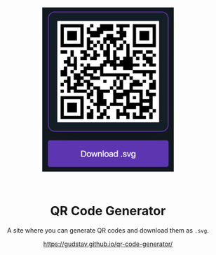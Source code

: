 <br>

<p align="center">
  <a href="https://gudstav.github.io/qr-code-generator/">
    <img src=".github/qr-code.png" width="300px">
  </a>
</p>

<br>

<h1 align="center">QR Code Generator</h1>

<p align="center">
A site where you can generate QR codes and download them as <code>.svg</code>.
</p>

<p align="center">
    <a href="https://gudstav.github.io/qr-code-generator/">https://gudstav.github.io/qr-code-generator/</a>
</p>
